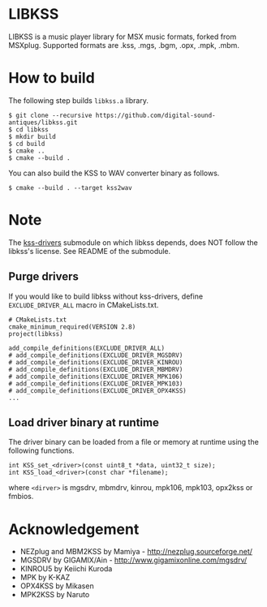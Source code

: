 # LIBKSS

LIBKSS is a music player library for MSX music formats, forked from MSXplug.
Supported formats are .kss, .mgs, .bgm, .opx, .mpk, .mbm.

# How to build

The following step builds `libkss.a` library.

```
$ git clone --recursive https://github.com/digital-sound-antiques/libkss.git
$ cd libkss
$ mkdir build
$ cd build
$ cmake ..
$ cmake --build .
```

You can also build the KSS to WAV converter binary as follows.

```
$ cmake --build . --target kss2wav
```

# Note
The [kss-drivers] submodule on which libkss depends, does NOT follow the libkss's license.
See README of the submodule.

[kss-drivers]: https://github.com/digital-sound-antiques/kss-drivers/

## Purge drivers
If you would like to build libkss without kss-drivers, define `EXCLUDE_DRIVER_ALL` macro in CMakeLists.txt.

```
# CMakeLists.txt
cmake_minimum_required(VERSION 2.8)
project(libkss)

add_compile_definitions(EXCLUDE_DRIVER_ALL)
# add_compile_definitions(EXCLUDE_DRIVER_MGSDRV)
# add_compile_definitions(EXCLUDE_DRIVER_KINROU)
# add_compile_definitions(EXCLUDE_DRIVER_MBMDRV)
# add_compile_definitions(EXCLUDE_DRIVER_MPK106)
# add_compile_definitions(EXCLUDE_DRIVER_MPK103)
# add_compile_definitions(EXCLUDE_DRIVER_OPX4KSS)
...
```

## Load driver binary at runtime
The driver binary can be loaded from a file or memory at runtime using the following functions.

```
int KSS_set_<driver>(const uint8_t *data, uint32_t size);
int KSS_load_<driver>(const char *filename);
```

where `<dirver>` is mgsdrv, mbmdrv, kinrou, mpk106, mpk103, opx2kss or fmbios.

# Acknowledgement
- NEZplug and MBM2KSS by Mamiya - http://nezplug.sourceforge.net/
- MGSDRV by GIGAMIX/Ain - http://www.gigamixonline.com/mgsdrv/
- KINROU5 by Keiichi Kuroda
- MPK by K-KAZ
- OPX4KSS by Mikasen
- MPK2KSS by Naruto
